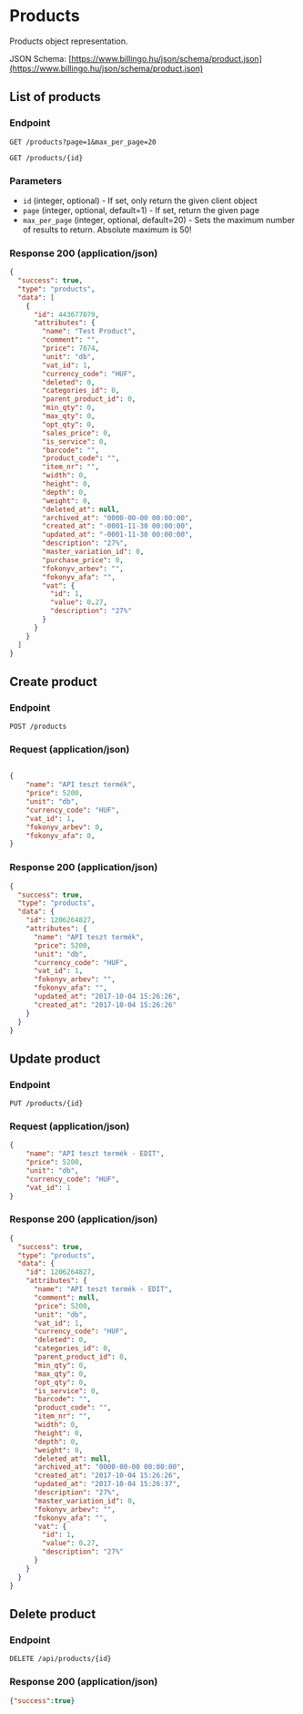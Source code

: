 # Products

Products object representation.

JSON Schema: [https://www.billingo.hu/json/schema/product.json](https://www.billingo.hu/json/schema/product.json)

## List of products

### Endpoint

`GET /products?page=1&max_per_page=20`

`GET /products/{id}`

### Parameters
- `id` (integer, optional) - If set, only return the given client object
- `page` (integer, optional, default=1) - If set, return the given page
- `max_per_page` (integer, optional, default=20) - Sets the maximum number of results to return. Absolute maximum is 50!

### Response 200 (application/json)


```json
{
  "success": true,
  "type": "products",
  "data": [
    {
      "id": 443677079,
      "attributes": {
        "name": "Test Product",
        "comment": "",
        "price": 7874,
        "unit": "db",
        "vat_id": 1,
        "currency_code": "HUF",
        "deleted": 0,
        "categories_id": 0,
        "parent_product_id": 0,
        "min_qty": 0,
        "max_qty": 0,
        "opt_qty": 0,
        "sales_price": 0,
        "is_service": 0,
        "barcode": "",
        "product_code": "",
        "item_nr": "",
        "width": 0,
        "height": 0,
        "depth": 0,
        "weight": 0,
        "deleted_at": null,
        "archived_at": "0000-00-00 00:00:00",
        "created_at": "-0001-11-30 00:00:00",
        "updated_at": "-0001-11-30 00:00:00",
        "description": "27%",
        "master_variation_id": 0,
        "purchase_price": 0,
        "fokonyv_arbev": "",
        "fokonyv_afa": "",
        "vat": {
          "id": 1,
          "value": 0.27,
          "description": "27%"
        }
      }
    }
  ]
}
```

## Create product

### Endpoint

`POST /products`


### Request (application/json)


```json

{
    "name": "API teszt termék",
    "price": 5200,
    "unit": "db",
    "currency_code": "HUF",
    "vat_id": 1,
    "fokonyv_arbev": 0,
    "fokonyv_afa": 0,
}
```


### Response 200 (application/json)


```json
{
  "success": true,
  "type": "products",
  "data": {
    "id": 1206264827,
    "attributes": {
      "name": "API teszt termék",
      "price": 5200,
      "unit": "db",
      "currency_code": "HUF",
      "vat_id": 1,
      "fokonyv_arbev": "",
      "fokonyv_afa": "",
      "updated_at": "2017-10-04 15:26:26",
      "created_at": "2017-10-04 15:26:26"
    }
  }
}
```

## Update product

### Endpoint

`PUT /products/{id}`

### Request (application/json)

```json
{
    "name": "API teszt termék - EDIT",
    "price": 5200,
    "unit": "db",
    "currency_code": "HUF",
    "vat_id": 1
}
```

### Response 200 (application/json)

```json
{
  "success": true,
  "type": "products",
  "data": {
    "id": 1206264827,
    "attributes": {
      "name": "API teszt termék - EDIT",
      "comment": null,
      "price": 5200,
      "unit": "db",
      "vat_id": 1,
      "currency_code": "HUF",
      "deleted": 0,
      "categories_id": 0,
      "parent_product_id": 0,
      "min_qty": 0,
      "max_qty": 0,
      "opt_qty": 0,
      "is_service": 0,
      "barcode": "",
      "product_code": "",
      "item_nr": "",
      "width": 0,
      "height": 0,
      "depth": 0,
      "weight": 0,
      "deleted_at": null,
      "archived_at": "0000-00-00 00:00:00",
      "created_at": "2017-10-04 15:26:26",
      "updated_at": "2017-10-04 15:26:37",
      "description": "27%",
      "master_variation_id": 0,
      "fokonyv_arbev": "",
      "fokonyv_afa": "",
      "vat": {
        "id": 1,
        "value": 0.27,
        "description": "27%"
      }
    }
  }
}
```


## Delete product

### Endpoint

`DELETE /api/products/{id}`


### Response 200 (application/json)

```json
{"success":true}
```